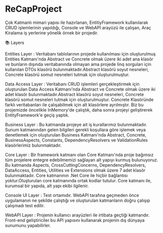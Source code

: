 # ReCapProject
Çok Katmanlı mimari yapısı ile hazırlanan, EntitiyFramework kullanılarak CRUD işlemlerinin yapıldığı, Console ve WebAPI arayüzü ile çalışan, Araç Kiralama iş yerlerine yönelik örnek bir projedir.


📚 Layers


Entities Layer :
Veritabanı tablolarının projede kullanılması için oluşturulmuş Entities Katmanı'nda Abstract ve Concrete olmak üzere iki adet ana klasör ve bunların dışında veritabanında olmayan ama projede linq sorguları için kullanılan DTOs klasörü bulunmaktadır.Abstract klasörü soyut nesneleri, Concrete klasörü somut nesneleri tutmak için oluşturulmuştur.




Data Access Layer :
Veritabanı CRUD işlemleri gerçekleştirmek için oluşturulan Data Access Katmanı'nda Abstract ve Concrete olmak üzere iki adet klasör bulunmaktadır.Abstract klasörü soyut nesneleri, Concrete klasörü somut nesneleri tutmak için oluşturulmuştur. Concrete Klasöründe farklı veritabanları ile çalışabilmek için alt klasörlere ayrılmıştır. Biz bu projemizde öncelikle InMemory'de çalıştık, daha sonra projeyi geliştirerek EntityFramework'e geçiş yaptık.



Business Layer :
Bu katmanda projeye ait iş kurallarımız bulunmaktadır. Sunum katmanından gelen bilgileri gerekli koşullara göre işlemek veya denetlemek için oluşturulan Business Katmanı'nda Abstract, Concrete, BusinessAspects, Constants, DependencyResolvers ve ValidationRules klasörlerimiz bulunmaktadır.




Core Layer :
Bir framework katmanı olan Core Katmanı'nda proje bağımsız tüm projelere entegre edebilmemizi sağlayan alt yapıyı kurmuş bulunuyoruz. Bu katmanda Aspects, CrossCuttingConcerns, DependencyResolvers, DataAccess, Entities, Utilities ve Extensions olmak üzere 7 adet klasör bulunmaktadır. Core katmanının .Net Core ile hiçbir bağlantısı yoktur.Oluşturulan core katmanında ortak kodlar tutulur. Core katmanı ile, kurumsal bir yapıda, alt yapı ekibi ilgilenir.




Console UI Layer :
Test ortamıdır. WebAPI tarafına geçmeden önce uygulamanın ne şekilde çalıştığı ve oluşturulan katmanların doğru çalışıp çalışmadı test edilir.




WebAPI Layer :
Projenin kullanıcı arayüzleri ile irtibata geçtiği katmandır. Front-end geliştiriciler bu API yapısını kullanarak projenin dış dünyaya sunumunu yapabilirler.
